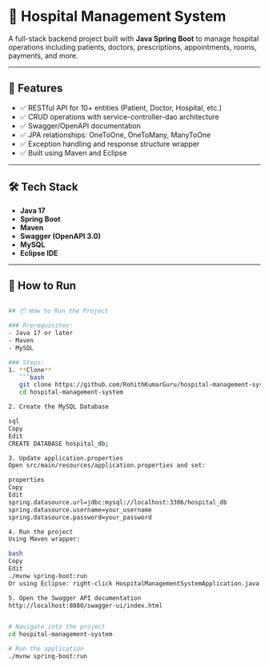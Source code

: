 # 🏥 Hospital Management System

A full-stack backend project built with **Java Spring Boot** to manage hospital operations including patients, doctors, prescriptions, appointments, rooms, payments, and more.

---

## 🚀 Features

- ✅ RESTful API for 10+ entities (Patient, Doctor, Hospital, etc.)
- ✅ CRUD operations with service-controller-dao architecture
- ✅ Swagger/OpenAPI documentation
- ✅ JPA relationships: OneToOne, OneToMany, ManyToOne
- ✅ Exception handling and response structure wrapper
- ✅ Built using Maven and Eclipse

---

## 🛠 Tech Stack

- **Java 17**
- **Spring Boot**
- **Maven**
- **Swagger (OpenAPI 3.0)**
- **MySQL**
- **Eclipse IDE**

---

## 📂 How to Run

```bash

## 📦 How to Run the Project

### Prerequisites:
- Java 17 or later
- Maven
- MySQL

### Steps:
1. **Clone**
   ```bash
   git clone https://github.com/RohithKumarGuru/hospital-management-system.git
   cd hospital-management-system

2. Create the MySQL Database

sql
Copy
Edit
CREATE DATABASE hospital_db;

3. Update application.properties
Open src/main/resources/application.properties and set:

properties
Copy
Edit
spring.datasource.url=jdbc:mysql://localhost:3306/hospital_db
spring.datasource.username=your_username
spring.datasource.password=your_password

4. Run the project
Using Maven wrapper:

bash
Copy
Edit
./mvnw spring-boot:run
Or using Eclipse: right-click HospitalManagementSystemApplication.java → Run

5. Open the Swagger API documentation
http://localhost:8080/swagger-ui/index.html


# Navigate into the project
cd hospital-management-system

# Run the application
./mvnw spring-boot:run

